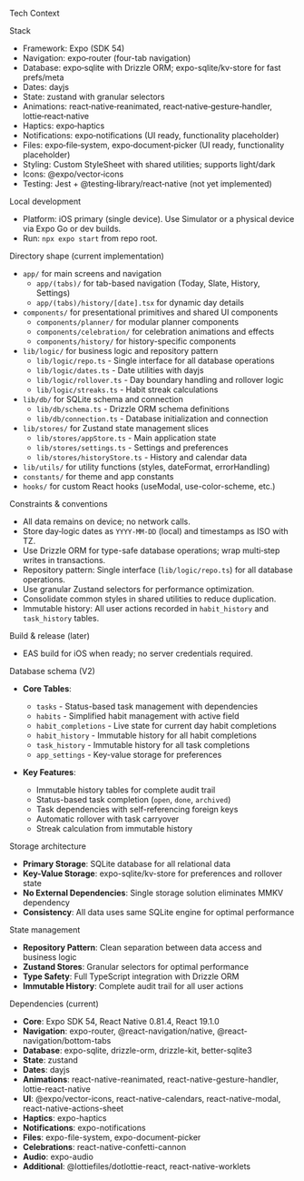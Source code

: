 Tech Context

Stack

- Framework: Expo (SDK 54)
- Navigation: expo‑router (four-tab navigation)
- Database: expo‑sqlite with Drizzle ORM; expo-sqlite/kv-store for fast prefs/meta
- Dates: dayjs
- State: zustand with granular selectors
- Animations: react‑native‑reanimated, react‑native‑gesture‑handler, lottie‑react‑native
- Haptics: expo‑haptics
- Notifications: expo‑notifications (UI ready, functionality placeholder)
- Files: expo‑file‑system, expo‑document‑picker (UI ready, functionality placeholder)
- Styling: Custom StyleSheet with shared utilities; supports light/dark
- Icons: @expo/vector‑icons
- Testing: Jest + @testing‑library/react‑native (not yet implemented)

Local development

- Platform: iOS primary (single device). Use Simulator or a physical device via Expo Go or dev builds.
- Run: `npx expo start` from repo root.

Directory shape (current implementation)

- `app/` for main screens and navigation
  - `app/(tabs)/` for tab-based navigation (Today, Slate, History, Settings)
  - `app/(tabs)/history/[date].tsx` for dynamic day details
- `components/` for presentational primitives and shared UI components
  - `components/planner/` for modular planner components
  - `components/celebration/` for celebration animations and effects
  - `components/history/` for history-specific components
- `lib/logic/` for business logic and repository pattern
  - `lib/logic/repo.ts` - Single interface for all database operations
  - `lib/logic/dates.ts` - Date utilities with dayjs
  - `lib/logic/rollover.ts` - Day boundary handling and rollover logic
  - `lib/logic/streaks.ts` - Habit streak calculations
- `lib/db/` for SQLite schema and connection
  - `lib/db/schema.ts` - Drizzle ORM schema definitions
  - `lib/db/connection.ts` - Database initialization and connection
- `lib/stores/` for Zustand state management slices
  - `lib/stores/appStore.ts` - Main application state
  - `lib/stores/settings.ts` - Settings and preferences
  - `lib/stores/historyStore.ts` - History and calendar data
- `lib/utils/` for utility functions (styles, dateFormat, errorHandling)
- `constants/` for theme and app constants
- `hooks/` for custom React hooks (useModal, use-color-scheme, etc.)

Constraints & conventions

- All data remains on device; no network calls.
- Store day‑logic dates as `YYYY‑MM‑DD` (local) and timestamps as ISO with TZ.
- Use Drizzle ORM for type-safe database operations; wrap multi‑step writes in transactions.
- Repository pattern: Single interface (`lib/logic/repo.ts`) for all database operations.
- Use granular Zustand selectors for performance optimization.
- Consolidate common styles in shared utilities to reduce duplication.
- Immutable history: All user actions recorded in `habit_history` and `task_history` tables.

Build & release (later)

- EAS build for iOS when ready; no server credentials required.

Database schema (V2)

- **Core Tables**:

  - `tasks` - Status-based task management with dependencies
  - `habits` - Simplified habit management with active field
  - `habit_completions` - Live state for current day habit completions
  - `habit_history` - Immutable history for all habit completions
  - `task_history` - Immutable history for all task completions
  - `app_settings` - Key-value storage for preferences

- **Key Features**:
  - Immutable history tables for complete audit trail
  - Status-based task completion (`open`, `done`, `archived`)
  - Task dependencies with self-referencing foreign keys
  - Automatic rollover with task carryover
  - Streak calculation from immutable history

Storage architecture

- **Primary Storage**: SQLite database for all relational data
- **Key-Value Storage**: expo-sqlite/kv-store for preferences and rollover state
- **No External Dependencies**: Single storage solution eliminates MMKV dependency
- **Consistency**: All data uses same SQLite engine for optimal performance

State management

- **Repository Pattern**: Clean separation between data access and business logic
- **Zustand Stores**: Granular selectors for optimal performance
- **Type Safety**: Full TypeScript integration with Drizzle ORM
- **Immutable History**: Complete audit trail for all user actions

Dependencies (current)

- **Core**: Expo SDK 54, React Native 0.81.4, React 19.1.0
- **Navigation**: expo-router, @react-navigation/native, @react-navigation/bottom-tabs
- **Database**: expo-sqlite, drizzle-orm, drizzle-kit, better-sqlite3
- **State**: zustand
- **Dates**: dayjs
- **Animations**: react-native-reanimated, react-native-gesture-handler, lottie-react-native
- **UI**: @expo/vector-icons, react-native-calendars, react-native-modal, react-native-actions-sheet
- **Haptics**: expo-haptics
- **Notifications**: expo-notifications
- **Files**: expo-file-system, expo-document-picker
- **Celebrations**: react-native-confetti-cannon
- **Audio**: expo-audio
- **Additional**: @lottiefiles/dotlottie-react, react-native-worklets
